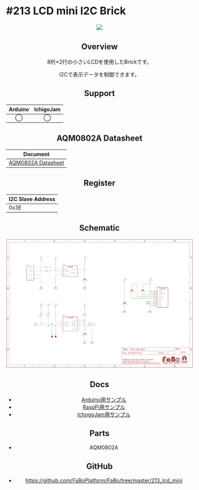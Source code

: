 # #213 LCD mini I2C Brick

<center>

![](./img/213_lcdmini.jpg)
<!--COLORME-->

## Overview
8桁×2行の小さいLCDを使用したBrickです。

I2Cで表示データを制御できます。

## Support
|Arduino|IchigoJam|
|:--:|:--:|
|◯|◯|

## AQM0802A Datasheet
| Document |
| -- |
| [AQM0802A Datasheet](http://akizukidenshi.com/catalog/g/gP-06669/) |

## Register
| I2C Slave Address |
|:-- |
| 0x3E |

## Schematic
![](./img/213_lcd_mini_sch.png)


## Docs

* [Arduino用サンプル](http://docs.fabo.io/fabo/arduino/brick_i2c/213_brick_i2c_lcdmini.html)
* [RaspPi用サンプル](http://docs.fabo.io/fabo/rasppi/brick_i2c/213_brick_i2c_lcdmini.html)
* [IchogoJam用サンプル](http://docs.fabo.io/fabo/ichigojam/brick_i2c/213_brick_i2c_lcdmini.html)

## Parts
- AQM0802A

## GitHub
- https://github.com/FaBoPlatform/FaBo/tree/master/213_lcd_mini

